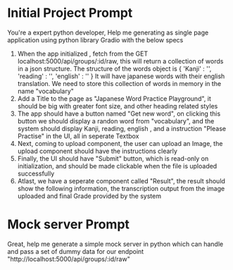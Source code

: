 # Initial Project Prompt

You're a expert python developer, Help me generating as single page application using python library Gradio with the below specs

1. When the app initialized , fetch from the GET localhost:5000/api/groups/:id/raw, this will return a collection of words in a json structure. 
The structure of the words object is 
{
    'Kanji' : '',
    'reading' : '',
    'english' : ''
}
It will have japanese words with their english translation. We need to store this collection of words in memory in the name "vocabulary"
2. Add a Title to the page as "Japanese Word Practice Playground", it should be big with greater font size, and other heading related styles
3. The app should have a button named "Get new word", on clicking this button we should display a randon word from "vocabulary", and the system should display Kanji, reading, english , and a instruction "Please Practise" in the UI, all in seperate Textbox
4. Next, coming to upload component, the user can upload an Image, the upload component should have the instructions clearly
5. Finally, the UI should have "Submit" button, which is read-only on initialization, and should be made clickable when the file is uploaded successfully
6. Atlast, we have a seperate component called "Result", the result should show the following information, the transcription output from the image uploaded and final Grade provided by the system

# Mock server Prompt

Great, help me generate a simple mock server in python which can handle and pass a set of dummy data for our endpoint "http://localhost:5000/api/groups/:id/raw"

